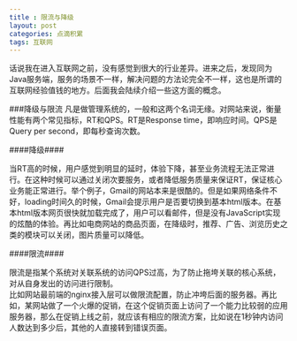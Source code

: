 ```yaml
---
title : 限流与降级
layout: post
categories: 点滴积累
tags: 互联网
---
```


话说我在进入互联网之前，没有感觉到很大的行业差异。进来之后，发现同为Java服务端，服务的场景不一样，解决问题的方法论完全不一样，这也是所谓的互联网经验值钱的地方。后面我会陆续介绍一些这方面的概念。

###降级与限流
凡是做管理系统的，一般和这两个名词无缘。对网站来说，衡量性能有两个常见指标，RT和QPS。RT是Response time，即响应时间。QPS是Query per second，即每秒查询次数。  

####降级####

当RT高的时候，用户感觉到明显的延时，体验下降，甚至业务流程无法正常进行。在这种时候可以通过关闭次要服务，或者降低服务质量来保证RT，保证核心业务能正常进行。举个例子，Gmail的网站本来是很酷的。但是如果网络条件不好，loading时间久的时候，Gmail会提示用户是否要切换到基本html版本。在基本html版本网页很快就加载完成了，用户可以看邮件，但是没有JavaScript实现的炫酷的体验。再比如电商网站的商品页面，在降级时，推荐、广告、浏览历史之类的模块可以关闭，图片质量可以降低。  

####限流####

限流是指某个系统对关联系统的访问QPS过高，为了防止拖垮关联的核心系统，对从自身发出的访问进行限制。  
比如网站最前端的nginx接入层可以做限流配置，防止冲垮后面的服务器。再比如，某网站做了一个火爆的促销，在这个促销页面上访问了一个能力比较弱的应用服务器，那么在促销上线之前，就应该有相应的限流方案，比如说在1秒钟内访问人数达到多少后，其他的人直接转到错误页面。


